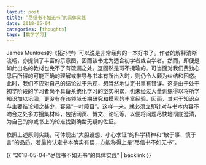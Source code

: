 ```yaml
---
layout: post
title: “尽信书不如无书”的具体实践
date: 2018-05-04
categories: [thoughts]
tags: [数学学习]
---
```


James Munkres的《拓扑学》可以说是非常经典的一本好书了。作者的解释清晰流畅，亦提供了丰富的示意图，因而该书尤为适合初学者或自学者。然而，即便是如此出名的教材也免不了有疏漏之处。这固然是瑕不掩瑜的。可当面对我们费劲心思后所得的可能正确的理解或推导与书本有所出入时，则仍令人颇为纠结和困惑。此时，我们不应对自己的结论过于乐观，想当然地认定书里有错误。这是由于处于初学阶段的学习者尚不具备系统化学习的坚实积累，也未经过大量训练得以将所学知识加以巩固，更没有在该领域长期研究和摸索的丰富经验。因而，其对于知识点与主要结论知之甚少，容易“一叶障目”。这样一来，就必须立即针对与书本内容不吻合之处多方搜集材料，包括网页、博文、论坛等，以便将问题尽快地彻底澄清，为自己的抑或书上的论点找到确凿无疑的佐证。

依照上述原则实践，可体现出“大胆设想、小心求证”的科学精神和“敏于事、慎于言”的品质。若最终认定书本确实有误，方能称得上是“尽信书不如无书”。

{{ "2018-05-04-“尽信书不如无书”的具体实践" | backlink }}
